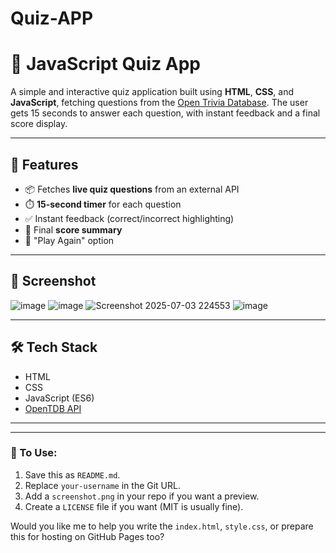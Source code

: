 # Quiz-APP
# 🧠 JavaScript Quiz App

A simple and interactive quiz application built using **HTML**, **CSS**, and **JavaScript**, fetching questions from the [Open Trivia Database](https://opentdb.com/). The user gets 15 seconds to answer each question, with instant feedback and a final score display.

---

## 🚀 Features

- 📦 Fetches **live quiz questions** from an external API
- ⏱️ **15-second timer** for each question
- ✅ Instant feedback (correct/incorrect highlighting)
- 🎯 Final **score summary**
- 🔁 "Play Again" option

---

## 📸 Screenshot

![image](https://github.com/user-attachments/assets/71fd3c9f-7c07-46fb-83c2-c78838655904)
![image](https://github.com/user-attachments/assets/76b43bad-9eea-44c9-8a11-6c8c78e11ce6)
![Screenshot 2025-07-03 224553](https://github.com/user-attachments/assets/fb2a66a8-d823-452c-884f-2bdf06932714)
![image](https://github.com/user-attachments/assets/e8ddb7d1-b52f-4b4e-9e72-e5a2aaa8d9e3)

---

## 🛠️ Tech Stack

- HTML
- CSS
- JavaScript (ES6)
- [OpenTDB API](https://opentdb.com/api_config.php)

---


---

### 🔧 To Use:
1. Save this as `README.md`.
2. Replace `your-username` in the Git URL.
3. Add a `screenshot.png` in your repo if you want a preview.
4. Create a `LICENSE` file if you want (MIT is usually fine).

Would you like me to help you write the `index.html`, `style.css`, or prepare this for hosting on GitHub Pages too?


